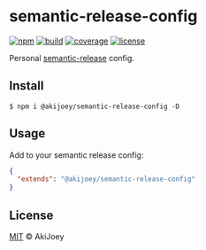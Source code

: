 # semantic-release-config

[![npm][npm-image]][npm-url]
[![build][build-image]][build-url]
[![coverage][coverage-image]][coverage-url]
[![license][license-image]][license-url]

Personal [semantic-release](https://github.com/semantic-release/semantic-release) config.

## Install

`$ npm i @akijoey/semantic-release-config -D`

## Usage

Add to your semantic release config:

```json
{
  "extends": "@akijoey/semantic-release-config"
}
```

## License

[MIT][license-url] © AkiJoey

[npm-image]: https://img.shields.io/npm/v/@akijoey/semantic-release-config
[npm-url]: https://www.npmjs.com/package/@akijoey/semantic-release-config
[build-image]: https://img.shields.io/github/workflow/status/akijoey/semantic-release-config/Build
[build-url]: https://github.com/akijoey/semantic-release-config/actions/workflows/build.yml
[coverage-image]: https://img.shields.io/codecov/c/gh/akijoey/semantic-release-config
[coverage-url]: https://codecov.io/gh/akijoey/semantic-release-config
[license-image]: https://img.shields.io/github/license/akijoey/semantic-release-config
[license-url]: https://github.com/akijoey/semantic-release-config/blob/main/LICENSE
